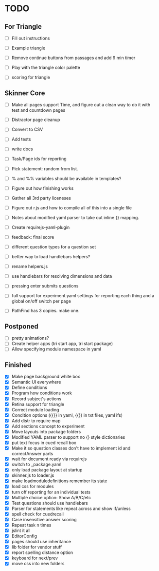 # TODO

## For Triangle

- [ ] Fill out instructions
- [ ] Example triangle
- [ ] Remove continue buttons from passages and add 9 min timer
- [ ] Play with the triangle color palette
- [ ] scoring for triangle


## Skinner Core

- [ ] Make all pages support Time, and figure out a clean way to do it with test and countdown pages
- [ ] Distractor page cleanup
- [ ] Convert to CSV
- [ ] Add tests
- [ ] write docs
- [ ] Task/Page ids for reporting
- [ ] Pick statement: random from list.
- [ ] % and %% variables should be available in templates?
- [ ] Figure out how finishing works
- [ ] Gather all 3rd party liceneses
- [ ] Figure out r.js and how to compile all of this into a single file
- [ ] Notes about modified yaml parser to take out inline {} mapping.
- [ ] Create requirejs-yaml-plugin
- [ ] feedback: final score
- [ ] different question types for a question set
- [ ] better way to load handlebars helpers?
- [ ] rename helpers.js
- [ ] use handlebars for resolving dimensions and data
- [ ] pressing enter submits questions
- [ ] full support for experiment.yaml settings for reporting each thing and a global on/off switch per page
- [ ] PathFind has 3 copies. make one.


## Postponed

- [ ] pretty animations?
- [ ] Create helper apps (tri start app, tri start package)
- [ ] Allow specifying module namespace in yaml

## Finished

- [x] Make page background white box
- [x] Semantic UI everywhere
- [x] Define conditions
- [x] Program how conditions work
- [x] Record subject's actions
- [x] Retina support for triangle
- [x] Correct module loading
- [x] Condition options ({{}} in yaml, {{}} in txt files, yaml ifs)
- [x] Add distr to require map
- [x] Add sections concept to experiment
- [x] Move layouts into package folders
- [x] Modified YAML parser to support no {} style dictionaries
- [x] put text focus in cued recall box
- [x] Make it so question classes don't have to implement id and correctAnswer parts
- [x] wait for document ready via requirejs
- [x] switch to _package.yaml
- [x] only load package layout at startup
- [x] skinner.js to loader.js
- [x] make loadmoduledefinitions remember its state
- [x] load css for modules
- [x] turn off reporting for an individual tests
- [x] Multiple choice option: Show A/B/C/etc
- [x] Test questions should use handlebars
- [x] Parser for statements like repeat across and show if/unless
- [x] spell check for cuedrecall
- [x] Case insensitive answer scoring
- [x] Repeat task n times
- [x] jslint it all
- [x] EditorConfig
- [x] pages should use inheritance
- [x] lib folder for vendor stuff
- [x] report spelling distance option
- [x] keyboard for next/prev
- [x] move css into new folders
